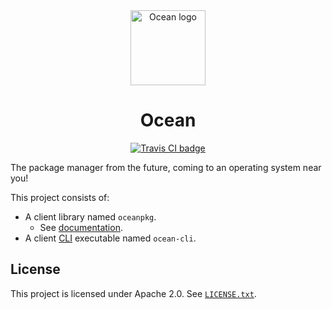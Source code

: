 <div align="center">
    <img src="https://www.oceanpkg.org/static/images/ocean-logo.svg"
         alt="Ocean logo"
         height="120" width="120">
    <br>
    <h1>Ocean</h1>
    <a href="https://travis-ci.com/oceanpkg/ocean">
        <img src="https://travis-ci.com/oceanpkg/ocean.svg?branch=master"
             alt="Travis CI badge">
    </a>
</div>

The package manager from the future, coming to an operating system near you!

This project consists of:
- A client library named `oceanpkg`.
  - See [documentation](https://docs.rs/oceanpkg).
- A client [CLI] executable named `ocean-cli`.

## License

This project is licensed under Apache 2.0. See [`LICENSE.txt`].

[CLI]: https://en.wikipedia.org/wiki/Command-line_interface
[`LICENSE.txt`]: https://github.com/oceanpkg/ocean/blob/master/LICENSE.txt
